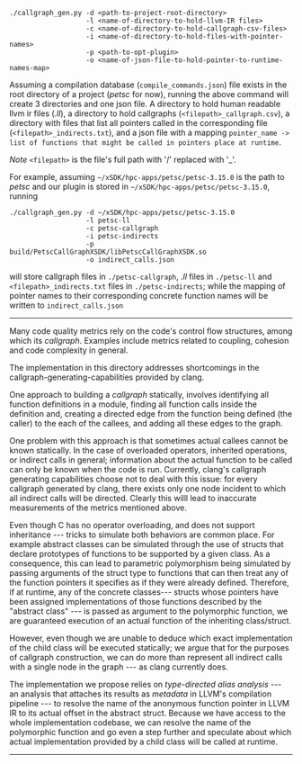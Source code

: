 ```
./callgraph_gen.py -d <path-to-project-root-directory> 
                   -l <name-of-directory-to-hold-llvm-IR files>
                   -c <name-of-directory-to-hold-callgraph-csv-files> 
                   -i <name-of-directory-to-hold-files-with-pointer-names> 
                   -p <path-to-opt-plugin> 
                   -o <name-of-json-file-to-hold-pointer-to-runtime-names-map>
```

Assuming a compilation database (`compile_commands.json`) file exists in the root directory of a project (*petsc* for now), 
running the above command will create 3 directories and one json file. A directory to hold human 
readable llvm ir files (*.ll*), a directory to hold callgraphs (`<filepath>_callgraph.csv`), a directory with files 
that list all pointers called in the corresponding file (`<filepath>_indirects.txt`), and a json file with 
a mapping `pointer_name -> list of functions that might be called in pointers place at runtime`.

*Note* `<filepath>` is the file's full path with '/' replaced with '_'.

For example, assuming `~/xSDK/hpc-apps/petsc/petsc-3.15.0` is the path to *petsc* and our plugin 
is stored in `~/xSDK/hpc-apps/petsc/petsc-3.15.0`, running 

```
./callgraph_gen.py -d ~/xSDK/hpc-apps/petsc/petsc-3.15.0 
                   -l petsc-ll 
                   -c petsc-callgraph 
                   -i petsc-indirects 
                   -p build/PetscCallGraphXSDK/libPetscCallGraphXSDK.so 
                   -o indirect_calls.json 
```
will store callgraph files in `./petsc-callgraph`, *.ll* files in `./petsc-ll` 
and `<filepath>_indirects.txt` files in `./petsc-indirects`; while the mapping 
of pointer names to their corresponding concrete function names will be written 
to `indirect_calls.json`

--- 

Many code quality metrics rely on the code's control flow structures, among which its *callgraph*. Examples include metrics related to coupling, cohesion and code complexity in general.

The implementation in this directory addresses shortcomings in the callgraph-generating-capabilities provided by clang. 

One approach to building a *callgraph* statically, involves identifying all function definitions in a module, finding all function calls inside the definition and, creating a directed edge from the function being defined (the caller) to the each of the callees, and adding all these edges to the graph.

One problem with this approach is that sometimes actual callees cannot be known statically. In the case of overloaded operators, inherited operations, or indirect calls in general; information about the actual function to be called can only be known when the code is run. Currently, clang's callgraph generating capabilities choose not to deal with this issue: for every callgraph generated by clang, there exists only one node incident to which all indirect calls will be directed. Clearly this willl lead to inaccurate measurements of the metrics mentioned above. 

Even though C has no operator overloading, and does not support inheritance --- tricks to simulate both behaviors are common place. For example abstract classes can be simulated through the use of structs that declare prototypes of functions to be supported by a given class. As a consequence, this can lead to parametric polymorphism being simulated by passing arguments of the struct type to functions that can then treat any of the function pointers it specifies as if they were already defined. Therefore, if at runtime, any of the concrete classes--- structs whose pointers have been assigned implementations of those functions described by the "abstract class" --- is passed as argument to the polymorphic function, we are guaranteed execution of an actual function of the inheriting class/struct.    

However, even though we are unable to deduce which exact implementation of the child class will be executed statically; we argue that for the purposes of callgraph construction, we can do more than represent all indirect calls with a single node in the graph --- as clang currently does.  

The implementation we propose relies on *type-directed alias analysis* --- an analysis that attaches its results as *metadata* in LLVM's compilation pipeline --- to resolve the name of the anonymous function pointer in LLVM IR to its actual offset in the abstract struct. Because we have access to the whole implementation codebase, we can resolve the name of the polymorphic function and go even a step further and speculate about which actual implementation  provided by a child class will be called at runtime.   

---